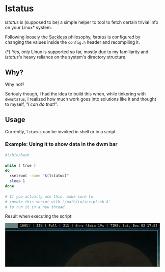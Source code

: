 # lstatus

_lstatus_ is (supposed to be) a simple helper to tool to fetch certain trivial info on your Linux* system.

Following loosely the [Suckless](https://suckless.org) philosophy, _lstatus_ is configured by changing the values inside the `config.h` header and recompiling it.

(*) Yes, only Linux is supported so far, mostly due to my familiarity and _lstatus_'s heavy reliance on the system's directory structure.

## Why?
Why not?

Seriouly though, I had the idea to build this when, while tinkering with `dwmstatus`, I realized how much work goes into solutions like it and thought to myself, _"I can do that!"_.

## Usage

Currently, `lstatus` can be invoked in shell or in a script.

### Example: Using it to show data in the dwm bar

```bash
#!/bin/bash

while [ true ]
do
  xsetroot -name "$(lstatus)"
  sleep 1
done

# If you actually use this, make sure to
# invoke this script with '/path/to/script.sh &'
# to run it in a new thread

```

Result when executing the script:

![result1](assets/result1.png)
